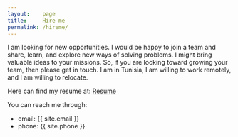 ```yaml
---
layout:    page
title:     Hire me
permalink: /hireme/
---
```


I am looking for new opportunities.
I would be happy to join a team and share, learn, and explore new ways of solving problems.
I might bring valuable ideas to your missions.
So, if you are looking toward growing your team, then please get in touch.
I am in Tunisia, I am willing to work remotely, and I am willing to relocate.

Here can find my resume at:
[Resume](https://docs.google.com/document/d/1NEtdrzkAJzs73MsqLX8JPH8n_7ChcQ-DZNsV0jm7egg/edit?usp=sharing)

You can reach me through:

  * email: {{ site.email }}
  * phone: {{ site.phone }}
